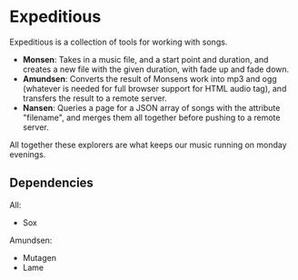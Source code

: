 Expeditious
======

Expeditious is a collection of tools for working with songs.

- **Monsen**: Takes in a music file, and a start point and duration, and creates a new file with the given duration, with
  fade up and fade down.
- **Amundsen**: Converts the result of Monsens work into mp3 and ogg (whatever is needed for full browser support for HTML audio tag),
  and transfers the result to a remote server.
- **Nansen**: Queries a page for a JSON array of songs with the attribute "filename", and merges them all together before pushing
  to a remote server.

All together these explorers are what keeps our music running on monday evenings.

Dependencies
------------

All:
- Sox

Amundsen:
- Mutagen
- Lame
